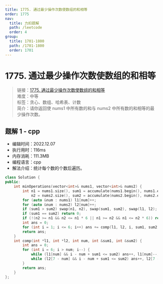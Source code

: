 ```yaml
---
title: 1775. 通过最少操作次数使数组的和相等
order: 1775
nav:
  title: 力扣题解
  path: /leetcode
  order: 4
group:
  title: 1701-1800
  path: /1701-1800
  order: 1701
---
```


# 1775. 通过最少操作次数使数组的和相等

> 链接：[1775. 通过最少操作次数使数组的和相等](https://leetcode.cn/problems/equal-sum-arrays-with-minimum-number-of-operations/submissions/)  
> 难度：中等  
> 标签：贪心、数组、哈希表、计数  
> 简介：请你返回使 nums1 中所有数的和与 nums2 中所有数的和相等的最少操作次数。

## 题解 1 - cpp

- 编辑时间：2022.12.07
- 执行用时：116ms
- 内存消耗：111.3MB
- 编程语言：cpp
- 解法介绍：统计每个数的个数后遍历。

```cpp
class Solution {
public:
    int minOperations(vector<int>& nums1, vector<int>& nums2) {
        int n1 = nums1.size(), sum1 = accumulate(nums1.begin(), nums1.end(), 0), l1[7] = {0},
            n2 = nums2.size(), sum2 = accumulate(nums2.begin(), nums2.end(), 0), l2[7] = {0};
        for (auto &num : nums1) l1[num]++;
        for (auto &num : nums2) l2[num]++;
        if (sum1 > sum2) swap(n1, n2), swap(sum1, sum2), swap(l1, l2);
        if (sum1 == sum2) return 0;
        if (!(n2 >= n1 && n2 <= n1 * 6 || n1 >= n2 && n1 <= n2 * 6)) return -1;
        int ans = 0;
        for (int i = 1; i <= 6; i++) ans += comp(l1, l2, i, sum1, sum2);
        return ans;
    }
    int comp(int *l1, int *l2, int num, int &sum1, int &sum2) {
        int ans = 0;
        for (int i = 6; i > num; i--) {
            while (l1[num] && i - num + sum1 <= sum2) ans++, l1[num]--, sum1 += i - num;
            while (l2[7 - num] && i - num + sum1 <= sum2) ans++, l2[7 - num]--, sum2 -= i - num;
        }
        return ans;
    }
};
```
